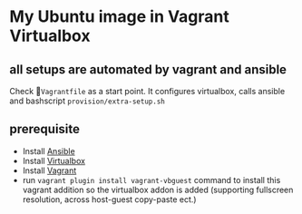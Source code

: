 # My Ubuntu image in Vagrant Virtualbox

## all setups are automated by vagrant and ansible

Check `Vagrantfile` as a start point. It configures virtualbox, calls ansible and bashscript `provision/extra-setup.sh`

## prerequisite
- Install [Ansible](http://docs.ansible.com/ansible/latest/intro_installation.html)
- Install [Virtualbox](https://www.virtualbox.org/wiki/Downloads)
- Install [Vagrant](https://www.vagrantup.com/downloads.html)
- run `vagrant plugin install vagrant-vbguest` command to install this vagrant addition so the virtualbox addon is added (supporting fullscreen resolution, across host-guest copy-paste ect.)
